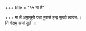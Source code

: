+++
title = "१५ मा ते"

+++
मा ते॑ अमा॒जुरो॑ यथा मू॒रास॑ इन्द्र स॒ख्ये त्वाव॑तः ।  
नि ष॑दाम॒ सचा॑ सु॒ते ॥